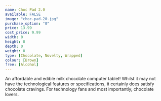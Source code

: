 ```yaml
---
name: Choc Pad 2.0
available: FALSE
image: "choc-pad-20.jpg"
purchase_option: "0"
price: 13.99
cost_price: 9.99
width: 0
height: 0
depth: 0
weight: 0
type: [Chocolate, Novelty, Wrapped]
colour: [Brown]
free: [Alcohol]
---
```

An affordable and edible milk chocolate computer tablet! Whilst it may not have the technological features or specifications, it certainly does satisfy chocolate cravings. For technology fans and most importantly, chocolate lovers.